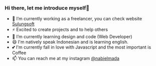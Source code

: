 ### Hi there, let me introduce myself👋

- 🔭 I’m currently working as a freelancer, you can check website <a href="https://nabielmada.github.io"> Sulungsoft</a>
- ⚡ Excited to create projects and to help others
- 🌱 I’m currently learning design and code (Web Developer)
- 😄 I'm natively speak Indonesian and is learning english.
- 💕 I'm currently fall in love with Javascript and the most important is Coffee
- 📫 You can reach me at my instagram [@nabielmada](https://instagram.com/nabielmada)
